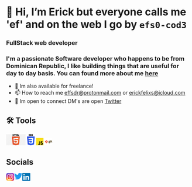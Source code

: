 # 👋 Hi, I’m Erick but everyone calls me 'ef' and on the web I go by `efs0-cod3`
### FullStack web developer

### I'm a passionate Software developer who happens to be from Dominican Republic, I like building things that are useful for day to day basis. You can found more about me [here](https://erickfelix.netlify.app/) 

- 💼 Im also available for freelance!
- 📫 How to reach me effsdr@protonmail.com or erickfelixs@icloud.com
- 💬 Im open to connect DM's are open [Twitter](https://twitter.com/efs0_code)

## 🛠 Tools 

<code><img height="30" src="https://github.com/efs0-cod3/efs0-cod3/blob/main/images/html.png"></code>
<code><img height="30" src="https://github.com/efs0-cod3/efs0-cod3/blob/main/images/css3.png"></code>
<code><img height="20" src="https://github.com/efs0-cod3/efs0-cod3/blob/main/images/js.png"></code>
<code><img height="20" src="https://raw.githubusercontent.com/github/explore/80688e429a7d4ef2fca1e82350fe8e3517d3494d/topics/git/git.png"></code>


## Socials
<a href="https://www.instagram.com/efs0cod3/">
  <img align="left" alt="Erick's Instagram" width="22px" src="https://github.com/efs0-cod3/efs0-cod3/blob/main/images/ig.png"/>
</a>

<a href="https://twitter.com/efs0_code">
  <img align="left" alt="Erick 'efs0_cod3' Felix | Twitter" width="22px" src="https://github.com/efs0-cod3/efs0-cod3/blob/main/images/Tw.png"/>
</a>
<a href="https://www.linkedin.com/in/erick-felix-68365a231/">
  <img align="left" alt="Erick Felix's LinkedIN" width="22px" src="https://github.com/efs0-cod3/efs0-cod3/blob/main/images/in.png" />
</a>
